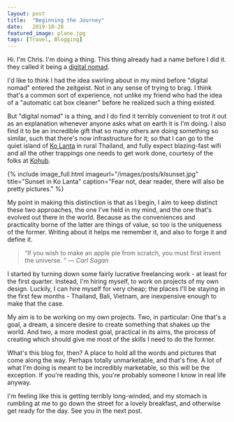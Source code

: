 ```yaml
---
layout: post
title:  "Beginning the Journey"
date:   2019-10-28
featured_image: plane.jpg
tags: [Travel, Blogging]
---
```


Hi. I'm Chris. I'm doing a thing. This thing already had a name before I did it. they called it being a <a href="https://en.wikipedia.org/wiki/Digital_nomad">digital nomad</a>.

I'd like to think I had the idea swirling about in my mind before "digital nomad" entered the zeitgeist. Not in any sense of trying to brag. I think that's a common sort of experience, not unlike my friend who had the idea of a "automatic cat box cleaner" before he realized such a thing existed.

But "digital nomad" is a thing, and I do find it terribly convenient to trot it out as an explanation whenever anyone asks what on earth it is I'm doing. I also find it to be an incredible gift that so many others are doing something so similar, such that there's now infrastructure for it; so that I can go to the quiet island of <a href="https://www.google.com/maps/place/Ko+Lanta+District,+Krabi/@7.6275988,98.980313,11z/data=!3m1!4b1!4m5!3m4!1s0x304e0246980f7461:0x30223bc2c367f90!8m2!3d7.6243677!4d99.0792263">Ko Lanta</a> in rural Thailand, and fully expect blazing-fast wifi and all the other trappings one needs to get work done, courtesy of the folks at <a href="http://www.kohub.org">Kohub</a>.

<!--more-->

{% include image_full.html imageurl="/images/posts/klsunset.jpg" title="Sunset in Ko Lanta" caption="Fear not, dear reader, there will also be pretty pictures." %}

My point in making this distinction is that as I begin, I aim to keep distinct these two approaches, the one I've held in my mind, and the one that's evolved out there in the world. Because as the conveniences and practicality borne of the latter are things of value, so too is the uniqueness of the former. Writing about it helps me remember it, and also to forge it and define it. 

>“If you wish to make an apple pie from scratch, you must first invent the universe. ” <cite>― Carl Sagan</cite>

I started by turning down some fairly lucrative freelancing work - at least for the first quarter.  Instead, I'm hiring myself, to work on projects of my own design. Luckily, I can hire myself for very cheap; the places I'll be staying in the first few months - Thailand, Bali, Vietnam, are inexpensive enough to make that the case.

My aim is to be working on my own projects. Two, in particular: One that's a goal, a dream, a sincere desire to create something that shakes up the world. And two, a more modest goal, practical in its aims, the process of creating which should give me most of the skills I need to do the former. 

What's this blog for, then? A place to hold all the words and pictures that come along the way. Perhaps totally unmarketable, and that's fine. A lot of what I'm doing is meant to be incredibly marketable, so this will be the exception. If you're reading this, you're probably someone I know in real life anyway. 

I'm feeling like this is getting terribly long-winded, and my stomach is rumbling at me to go down the street for a lovely breakfast, and otherwise get ready for the day. See you in the next post.


<!--<script type="text/javascript" src="{{ site.baseurl }}/js/webmscroller.js"></script>-->

<!--<video id="v0" tabindex="0" autobuffer="autobuffer" preload="preload" style="width:100%">-->
<!--<source type="video/webm; codecs=&quot;vp8, vorbis&quot;" src="https://github.com/ericksonc/ericksonc.github.io/raw/master/images/posts/hktlsmall.webm">-->
<!--<p>(There's a spiffy video here that moves as you scroll the page, but I'm afraid you can't see it. Maybe because you're on a mobile device? Sorry about that.)</p>-->
<!--</video>-->
